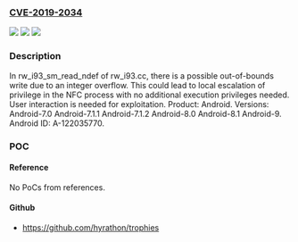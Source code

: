 ### [CVE-2019-2034](https://cve.mitre.org/cgi-bin/cvename.cgi?name=CVE-2019-2034)
![](https://img.shields.io/static/v1?label=Product&message=Android&color=blue)
![](https://img.shields.io/static/v1?label=Version&message=n%2Fa&color=blue)
![](https://img.shields.io/static/v1?label=Vulnerability&message=Elevation%20of%20privilege&color=brighgreen)

### Description

In rw_i93_sm_read_ndef of rw_i93.cc, there is a possible out-of-bounds write due to an integer overflow. This could lead to local escalation of privilege in the NFC process with no additional execution privileges needed. User interaction is needed for exploitation. Product: Android. Versions: Android-7.0 Android-7.1.1 Android-7.1.2 Android-8.0 Android-8.1 Android-9. Android ID: A-122035770.

### POC

#### Reference
No PoCs from references.

#### Github
- https://github.com/hyrathon/trophies

